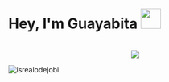 # Hey, I'm Guayabita <img height="40" src="https://raw.githubusercontent.com/innng/innng/master/assets/kyubey.gif"/>

<br>
<div align="center">
<!-- <a href="https://discord.com/users/807810010225573948" > --> 

<a href="https://github.com/Gurupreet">
  <img align="center" src="https://github-readme-stats.vercel.app/api/top-langs/?username=GuayabitaDev&theme=dracula&hide_langs_below=1" />
</a>

<p align="left"> <img src="https://komarev.com/ghpvc/?username=GuayabitaDev&label=Profile%20views&color=0e75b6&style=flat" alt="isrealodejobi" />
